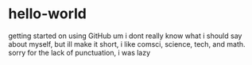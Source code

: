# hello-world
getting started on using GitHub
um i dont really know what i should say about myself, but ill make it short, i like comsci, science, tech, and math. 
sorry for the lack of punctuation, i was lazy
